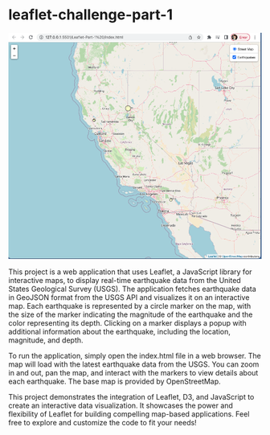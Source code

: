 # leaflet-challenge-part-1
![Eartquake map](/Leaflet-Part-1%20/Images/Earthquakes_app.png)

This project is a web application that uses Leaflet, a JavaScript library for interactive maps, to display real-time earthquake data from the United States Geological Survey (USGS). The application fetches earthquake data in GeoJSON format from the USGS API and visualizes it on an interactive map. Each earthquake is represented by a circle marker on the map, with the size of the marker indicating the magnitude of the earthquake and the color representing its depth. Clicking on a marker displays a popup with additional information about the earthquake, including the location, magnitude, and depth.

To run the application, simply open the index.html file in a web browser. The map will load with the latest earthquake data from the USGS. You can zoom in and out, pan the map, and interact with the markers to view details about each earthquake. The base map is provided by OpenStreetMap.

This project demonstrates the integration of Leaflet, D3, and JavaScript to create an interactive data visualization. It showcases the power and flexibility of Leaflet for building compelling map-based applications. Feel free to explore and customize the code to fit your needs! 





